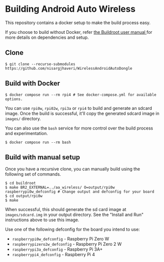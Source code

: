# Building Android Auto Wireless

This repository contains a docker setup to make the build process easy.

If you choose to build without Docker, refer [the Buildroot user manual
](https://buildroot.org/downloads/manual/manual.html) for more details on dependencies and setup.

## Clone
```shell
$ git clone --recurse-submodules https://github.com/nisargjhaveri/WirelessAndroidAutoDongle
```

## Build with Docker
```shell
$ docker compose run --rm rpi4 # See docker-compose.yml for available options.
```

You can use `rpi0w`, `rpi02w`, `rpi3a` or `rpi4` to build and generate an sdcard image. Once the build is successful, it'll copy the generated sdcard image in `images/` directory.

You can also use the `bash` service for more control over the build process and experimentation.

```shell
$ docker compose run --rm bash
```

## Build with manual setup
Once you have a recursive clone, you can manually build using the following set of commands.

```shell
$ cd buildroot
$ make BR2_EXTERNAL=../aa_wireless/ O=output/rpi0w raspberrypi0w_defconfig # Change output and defconfig for your board
$ cd output/rpi0w
$ make
```

When successful, this should generate the sd card image at `images/sdcard.img` in your output directory. See the "Install and Run" instructions above to use this image.

Use one of the following defconfig for the board you intend to use:
- `raspberrypi0w_defconfig` - Raspberry Pi Zero W
- `raspberrypizero2w_defconfig` - Raspberry Pi Zero 2 W
- `raspberrypi3a_defconfig` - Raspberry Pi 3A+
- `raspberrypi4_defconfig` - Raspberry Pi 4
